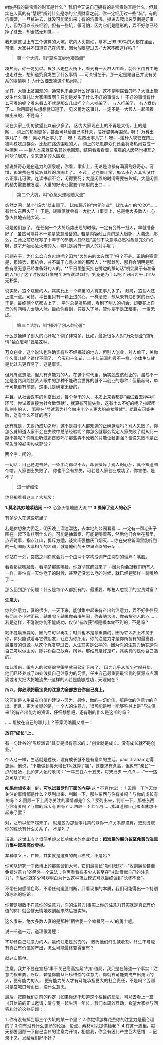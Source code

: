 #你拥有的最宝贵的财富是什么？ 
 我们今天说自己拥有的最宝贵财富是什么，但其实在人真的有"慧眼"辨别什么是你的宝贵财富之前，你一定经历过一些"坑"。有的坑很深，一旦掉进去，就没可能爬出来；有的坑很浅，掉进去爬出来反倒是好事儿，因为可以长长经验。但有一些坑，很可怕，因为它们是隐形的，弄不好你已经掉了进去，却全然无知觉......
 
我知道这世上有三个这样的大坑，坑内人头攒动，基本上99.99%的人都在里面，可惜，大家并不知道自己在坑里，因为放眼望过去-"大家不都这样吗？”
 
>**第一个大坑，叫”莫名其妙地凑热闹”**
 
凑热闹，你一定见过。很多人走在大街上，看到有一大群人围着，就会不由自主地也走过去，想知道究竟发生了什么事情......可关键在于，那一定是跟自己并没有关系的事情啊！ 为什么要去凑这个热闹呢？
 
尤其，大街上被围观的，通常也不会是什么好事儿。这不是明摆着的吗？大街上能发生什么事儿让大家围着啊？只能是发生了什么不好的事情么！ 不好的事情有什么可看的呢？看来看去不就是那么几出吗？有人吵架了， 有人打架了， 有人受伤了......你用脚祉头想想就知道了， 见义勇为这事儿，一定不是一大帮人一起围着做出来的，不是吗？ 

现在大家上街的欲望比以前少多了， 因为大家现在上的不再是大街，上的是网......网上的热闹更多，甚至可以给自己泡杯茶，摆好姿势再围观。呀！ 万科出事儿了！ 呀！ 吴亦凡出事儿了！ 呀！ 赵薇出事儿了！ 呀......这种人现在在网上被叫做吃瓜群众。比起在路边围观的人， 网上的吃瓜群众们还会将凑热闹变成一种闹剧 -- —群人本来就莫名其妙地围观，结果看着看着，围观的人居然也相互之间吵了起来，引来更多的人围观......
 
据说好奇心是创造力的源泉呢，你看，事实上，无论是谁都有满满的好奇心。可惜，都浪费在看莫名其妙的热闹上了。 不过，这也很正常，那么多的人其实没什么正事儿可做，连读书都不会，闲得要死；大量闲置的时间需要被杀掉，大量闲置的精力需要被发泄，大量的好奇心需要个喷射的出口......
 
>**第二个大坑，叫”心急火燎地随大流”**
 
突然之间，某个"趋势"就出现了。 比如最近的”内容创业"，比如去年的“O2O"......有什么东西火了！ 于是，转瞬间就会有一大批人（事实上，总是绝大多数人）心急火燎地去随大流......

可是他们忘了， 在任何一个大的趋势出现的时候，一定有另外一批人，早就准备好了--虽然可能并不一定是故意准备的。若是内容创业真的是大趋势，大潮流，那么，在此之前已经写了十年字的那票人显然是"虽然不故意却必然准备最充分"的呀，这才开始心急火燎的人，哪儿是另外一票人的对手呢？
 
问题在于，为什么会心急火燎呢？因为"大势来的太突然了"吗？不是。正确的答案是，那趋势、那机会，井不属于心急火燎的那帮人；**那趋势、那机会明明是那些有意无意已经准备好的人的。**平日里整天挂在嘴边的那句话”机会属于有准备的人"到了这个时候就好像完全没听说过似的，究竟是为什么呢？只因为平日里从无积累。
 
说实话，这个坑里的人，其实比上一个坑里的人有正事儿多了， 起码，这些人还上进一点。可惜，平日里只有一颗上进的心，一样滚烫，却从未有过积累的行动。于是，最终两个坑都占上了， 平时总是凑热闹，看到了别人的机会，却要花上自己的时间精力去随大流。最终你看到，只要入了坑，管你是不是正经事， 一事无成。
 
>**第三个大坑，叫”操碎了別人的心肝“**

 什么是操碎了别人的心肝呢？例子非常多，比如，最近很多人对"万众创业"的所谓"独立思考"就是这种。

 万众创业，这个说法也许确实有些不经推敲的地方，但别人创业，别人单干，关你什么事儿呢？时代不同了， 今天和十年前、二十年前真的很不一样，个体生存就是比过去更容易了，这是事实。
 
但凡有点想法，但凡有点能力的人，在这个时代里，确实就应该创业的，虽然不一定是各路风险投资人眼中的那种不能改变世界的就不叫创业的那种；但最起码，单干可能更有前途，这事儿是确定无疑的。
 
并且，从社会效率的角度出发，每个单干的人，本质上来看都是“尝试着去掉中间环节，尝试着直接为社会做贡献”，就算有可能失败，这有什么不好的呢？拉起团队创业的人， 那是在"尝试着为社会做出比个人更大的直接贡献"，就算有可能失败，这有什么不好的呢？
 
还有就是，失败乃成功之母，这不是每个人都知道的正确道理吗？别人失败了，你怎么就知道人家不会在失败中总结经验呢？你怎么就那么笃定人家失败了就从此一蹶不振呢？你就没听过那首歌吗？那些弄不死我的只能让我更强？谁说失败不是正常生活的必需构成部分？
 
两个字：闲的。 

一句话：自己是泥菩萨，一条小河都过不去，却要操碎了别人的心肝，真不知道图个啥。人家创业失败了， 你也不会有损失，可若是人家创业成功了，你害怕，是不？
 
>**进一步结论**

你仔细看看这三个大坑罢：

**1.莫名其妙地凑热闹**
**2.心急火懷地随大流 **
**3.操碎了别人的心肝**

有多少人在这些坑里？
 
若是你想象力困乏，明天晚上溜达溜达，去本地的公园看看......一定有一帮老头子围在一起下象棋啊什么的，可能是抽着烟，可能是喝着茶，然后他们会坐在那里，点评时事，指点江山，挥斥方遒，谈笑间强撸灰飞烟灭......你在央视新闻里能听到的一切国际大事相关的名词，就是他们的天空里点缀的云朵......
 
你站在一旁，突然之间你就会对一个由两个字构成词产生深刻的理解：嘴脸。
 
看看那些嘴脸罢。看清楚那些嘴脸，你就彻底醒过来了 --因为你会跟我们所有人一样，害怕有一天你老了的时候，甚至还没怎么老的时候，就已经是那样一副嘴脸了......
 
那么回到那个问题：什么是每个人都拥有的、最重要、却被人忽视了的宝贵财富？

**注意力。**
 
你的注意力，真的很少，一天下来，能够集中起来有产出的注意力，弄不好往往只有两三个小时而已，结果呢？结果你去凑热闹，你去随大流，你去操别人的心......若是这样，不消说你能不能成功，仅仅"有收获”都是根本做不到的，不是吗？
 
钱不是最重要的，因为它可以再生；时间也不是最重要的，因为它本质上不属于你，你只能试着与它做朋友，让它为你所用。你的注意力才是你所拥有的最重要、最宝贵的资源--从这个角度望过去，人生其实是公平的，因为你的注意力确实是你自己可以做主的，除非你自己放弃。所以，那结局是好是坏，其实真的是你自己选的。
 
如此看来，很多人的败局很早很早就已经定下来了， 因为几乎从那个时候开始，他们已经养成了四处浪费自己注意力的习惯，任由自己最重要最宝贵的资源点点滴滴或者大把大把地流失--这样的人若是能够成功，天理何在？ 

所以，**你必须把最宝贵的注意力全部放在你自己身上。**
 
这可能是人生最有价值的建议--因为，最终，你的一切价值，都是你的注意力的产出。而且，更为关键的是，一个人的注意力，很可能是唯一能够称得上是"与生俱来"的有产出能力的资源，仔细想想吧，还有别的什么是这样的吗？ 

......那放在自己的哪儿上？答案明确而又唯一：
 
**放在"成长"上 。**
 
有一句硅谷的"陈辞滥调"其实是很有意义的："创业就是成长。没有成长就不是创业。”
 
个人也一样，生活就是成长，没有成长就不是有意义的生活。paul Graham走得更远，他说，"不能做到每天增长1%就算了罢"，这要求有点高，但也有"亲民"一点的说法，比如罗大佑的歌词："一年三百六十五天，每天进步 一点点......”一一这总可以了吧？
 
**如果你想多走一步，可以试着罗列下面的内容**(这个不算作业）： 
1.回顾一下昨天你关注的事情都是什么？罗列出来，判断一下，那些东西与你有关吗？与你的成长有关吗？ 
2.回顾一下上周你关注的事情都是什么？罗列出来，判断一下，那些东西与你有关吗？与你的成长有关吗？
3.回顾一下上个月......我知道你自己根本就想不起来了罢？
 
对，之所以想不起来了， 就是因为那些事儿真的跟你一点关系都没有，更别提跟你的成长有什么关系了。 不是吗？
 
话说，这世上有个很简单却又长期成功的商业模式：**把海量的廉价甚至免费的注意力集中起来高价卖掉。**
 
某种意义上，广告，其实就是这样的商业模式，不是吗？

你可以研究一下微博上的那些营销大号，它们最擅长"吸引眼球"--"收割廉价甚至免费注意力"的另外一个说法；你再看看有多少人甚至在"主动贡献自己的注意力"，而后你就多少可以明白为什么这种商业模式可以最终做到"长盛不衰"。
 
不带任何感情色彩，不带任何道德判断，只看现象的本质，我们可能得出一个特别冷冰冰的结论：
 
你若是胆敢不在意你的注意力，你的注意力(事实上你的注意力其实就是真正有价值的你）就会被无情地收割起来然后被卖掉。
 
这么看来，绝大多数人真的是那种”牺牲我一个幸福另一人"的勇士呢。
 
说一千道一万，道理很清楚：
 
不珍惜自己注意力的人，最终注定是贫穷的， 因为他们终生被收割，终生不可能有真正有价值的产出，怎么可能最终变得富有？
 
就这么筒单。
 
注意，我并不是在宣扬"事不关己高高挂起"的价值观，我只是在陈述一个事实：注意力很重要。所以，若是你能从此珍惜你的注意力，你就有可能变成产出更大的人，更有能力的人， 更有能力的人才有可能承担更大的社会责任，不是吗？否则只是空喊口号而已，没什么意思。

最后，按照我们之前的约定（如果你还不知道这个栏目的玩法，可以去看上一篇《开始前的正式邀请：请与我一起生活一年》），我们本周的互动，希望大家参与回答和讨论这些问题： 

1 .你有没有掉到那三个大坑的某一个里？
2.你觉得怎样花费你的注意力是最合理的？ 
3.你有没有什么更好的论据、论点、素材可以提供给我？ 
4.在这一周里，每天都要回顾一下自己当曰的注意力开销，相信我，你会有因此产生巨大感悟......记录下来，发给我们好不好？